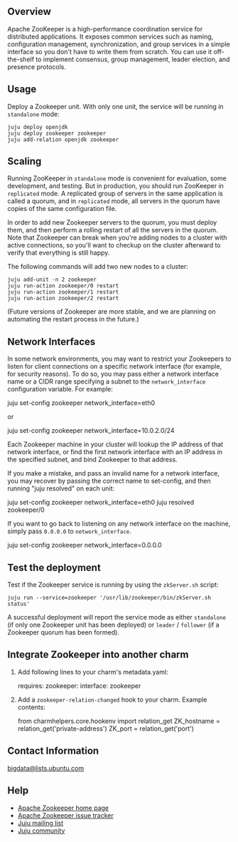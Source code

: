 <!--
  Licensed to the Apache Software Foundation (ASF) under one or more
  contributor license agreements.  See the NOTICE file distributed with
  this work for additional information regarding copyright ownership.
  The ASF licenses this file to You under the Apache License, Version 2.0
  (the "License"); you may not use this file except in compliance with
  the License.  You may obtain a copy of the License at

       http://www.apache.org/licenses/LICENSE-2.0

  Unless required by applicable law or agreed to in writing, software
  distributed under the License is distributed on an "AS IS" BASIS,
  WITHOUT WARRANTIES OR CONDITIONS OF ANY KIND, either express or implied.
  See the License for the specific language governing permissions and
  limitations under the License.
-->
## Overview
Apache ZooKeeper is a high-performance coordination service for distributed
applications. It exposes common services such as naming, configuration
management, synchronization, and group services in a simple interface so you
don't have to write them from scratch. You can use it off-the-shelf to
implement consensus, group management, leader election, and presence protocols.

## Usage
Deploy a Zookeeper unit. With only one unit, the service will be running in
`standalone` mode:

    juju deploy openjdk
    juju deploy zookeeper zookeeper
    juju add-relation openjdk zookeeper


## Scaling
Running ZooKeeper in `standalone` mode is convenient for evaluation, some
development, and testing. But in production, you should run ZooKeeper in
`replicated` mode. A replicated group of servers in the same application is
called a quorum, and in `replicated` mode, all servers in the quorum have
copies of the same configuration file.

In order to add new Zookeeper servers to the quorum, you must deploy
them, and then perform a rolling restart of all the servers in the
quorum. Note that Zookeeper can break when you're adding nodes to a
cluster with active connections, so you'll want to checkup on the
cluster afterward to verify that everything is still happy.

The following commands will add two new nodes to a cluster:

    juju add-unit -n 2 zookeeper
    juju run-action zookeeper/0 restart
    juju run-action zookeeper/1 restart
    juju run-action zookeeper/2 restart

(Future versions of Zookeeper are more stable, and we are planning on
automating the restart process in the future.)


## Network Interfaces

In some network environments, you may want to restrict your Zookeepers
to listen for client connections on a specific network interface (for
example, for security reasons). To do so, you may pass either a
network interface name or a CIDR range specifying a subnet to the
``network_interface`` configuration variable. For example:

  juju set-config zookeeper network_interface=eth0

or

  juju set-config zookeeper network_interface=10.0.2.0/24

Each Zookeeper machine in your cluster will lookup the IP address of that
network interface, or find the first network interface with an IP
address in the specified subnet, and bind Zookeeper to that address.

If you make a mistake, and pass an invalid name for a network
interface, you may recover by passing the correct name to set-config,
and then running "juju resolved" on each unit:

  juju set-config zookeeper network_interface=eth0
  juju resolved zookeeper/0

If you want to go back to listening on any network interface on the
machine, simply pass ``0.0.0.0`` to ``network_interface``.

  juju set-config zookeeper network_interface=0.0.0.0


## Test the deployment
Test if the Zookeeper service is running by using the `zkServer.sh` script:

    juju run --service=zookeeper '/usr/lib/zookeeper/bin/zkServer.sh status'

A successful deployment will report the service mode as either `standalone`
(if only one Zookeeper unit has been deployed) or `leader` / `follower` (if
a Zookeeper quorum has been formed).


## Integrate Zookeeper into another charm
1) Add following lines to your charm's metadata.yaml:

    requires:
      zookeeper:
         interface: zookeeper

2) Add a `zookeeper-relation-changed` hook to your charm. Example contents:

    from charmhelpers.core.hookenv import relation_get
    ZK_hostname = relation_get('private-address')
    ZK_port = relation_get('port')



## Contact Information
[bigdata@lists.ubuntu.com](mailto:bigdata@lists.ubuntu.com)


## Help
- [Apache Zookeeper home page](https://zookeeper.apache.org/)
- [Apache Zookeeper issue tracker](https://issues.apache.org/jira/browse/ZOOKEEPER)
- [Juju mailing list](https://lists.ubuntu.com/mailman/listinfo/juju)
- [Juju community](https://jujucharms.com/community)
